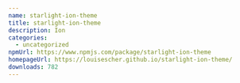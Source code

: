 ```yaml
---
name: starlight-ion-theme
title: starlight-ion-theme
description: Ion
categories:
  - uncategorized
npmUrl: https://www.npmjs.com/package/starlight-ion-theme
homepageUrl: https://louisescher.github.io/starlight-ion-theme/
downloads: 782
---
```


